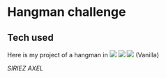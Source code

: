 <h1>Hangman challenge</h1>

<h2>Tech used</h2>
<p>
Here is my project of a hangman in
<img src="https://img.shields.io/badge/HTML-brightgreen">
<img src="https://img.shields.io/badge/SASS-red">
<img src="https://img.shields.io/badge/Javascript-blue"> (Vanilla)
</p>


                                                       
*SIRIEZ AXEL*
